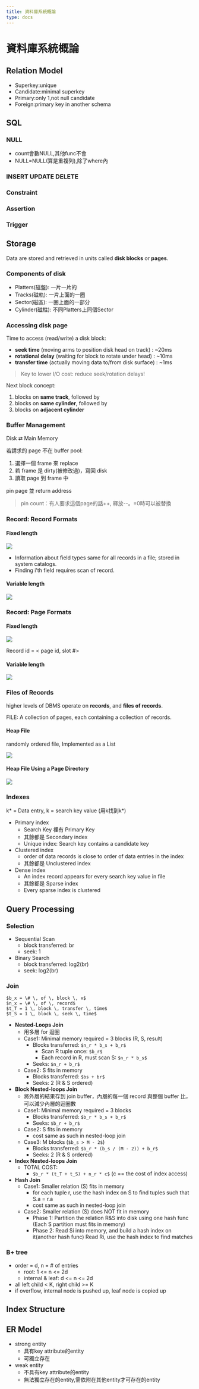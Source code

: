 ```yaml
---
title: 資料庫系統概論
type: docs
---
```


# 資料庫系統概論

## Relation Model

* Superkey:unique
* Candidate:minimal superkey
* Primary:only 1,not null candidate
* Foreign:primary key in another schema

## SQL

### NULL

* count會數NULL,其他func不會
* NULL=NULL(算是重複列),除了where內

### INSERT UPDATE DELETE

### Constraint

### Assertion

### Trigger

## Storage

Data are stored and retrieved in units called **disk blocks** or **pages**.

### Components of disk

* Platters(磁盤): 一片一片的
* Tracks(磁軌): 一片上面的一圈
* Sector(磁區): 一圈上面的一部分
* Cylinder(磁柱): 不同Platters上同個Sector

### Accessing disk page

Time to access (read/write) a disk block:

* **seek time** (moving arms to position disk head on track) : ~20ms
* **rotational delay** (waiting for block to rotate under head) : ~10ms
* **transfer time** (actually moving data to/from disk surface) : ~1ms

> Key to lower I/O cost: reduce seek/rotation delays!

Next block concept:

1. blocks on **same track**, followed by
2. blocks on **same cylinder**, followed by
3. blocks on **adjacent cylinder**

### Buffer Management

Disk ⇄ Main Memory

若請求的 page 不在 buffer pool:

1. 選擇一個 frame 來 replace
2. 若 frame 是 dirty(被修改過)，寫回 disk
3. 讀取 page 到 frame 中

pin page 並 return address

> pin count：有人要求這個page的話++, 釋放\-\-。=0時可以被替換

### Record: Record Formats

#### Fixed length

![](/NCTU-Coursenote/img/computer-organization/2019-04-24-01-53-23.png)

* Information about field types same for all records in a file; stored in system catalogs.
* Finding i’th field requires scan of record.

#### Variable length

![](/NCTU-Coursenote/img/computer-organization/2019-04-24-02-01-35.png)

### Record: Page Formats

#### Fixed length

![](/NCTU-Coursenote/img/computer-organization/2019-04-24-01-53-44.png)

Record id = \< page id, slot #>

#### Variable length

![](/NCTU-Coursenote/img/computer-organization/2019-04-24-02-01-47.png)

### Files of Records

higher levels of DBMS operate on **records**, and **files of records**.

FILE: A collection of pages, each containing a collection of records.

#### Heap File

randomly ordered file, Implemented as a List

![](/NCTU-Coursenote/img/computer-organization/2019-04-24-02-14-17.png)

#### Heap File Using a Page Directory

![](/NCTU-Coursenote/img/computer-organization/2019-04-24-02-15-56.png)

### Indexes

k* = Data entry, k = search key value (用k找到k*)

* Primary index
    * Search Key 裡有 Primary Key
    * 其餘都是 Secondary index
    * Unique index: Search key contains a candidate key
* Clustered index
    * order of data records is close to order of data entries in the index
    * 其餘都是 Unclustered index
* Dense index
    * An index record appears for every search key value in file
    * 其餘都是 Sparse index
    * Every sparse index is clustered


## Query Processing

### Selection

* Sequential Scan
    * block transferred: br
    * seek: 1
* Binary Search
    * block transferred: log2(br)
    * seek: log2(br)

### Join

`$b_x = \# \, of \, block \, x$`  
`$n_x = \# \, of \, record$`  
`$t_T = 1 \, block \, transfer \, time$`  
`$t_S = 1 \, block \, seek \, time$`

* **Nested-Loops Join**
    * 用多層 for 迴圈
    * Case1: Minimal memory required = 3 blocks (R, S, result)
        * Blocks transferred: `$n_r * b_s + b_r$`
            * Scan R tuple once: `$b_r$`
            * Each record in R, must scan S: `$n_r * b_s$`
        * Seeks: `$n_r + b_r$`
    * Case2: S fits in memory
        * Blocks transferred: `$bs + br$`
        * Seeks: 2 (R & S ordered)
* **Block Nested-loops Join**
    * 將外層的結果存到 join buffer，內層的每一個 record 與整個 buffer 比，可以減少內層的迴圈數
    * Case1: Minimal memory required = 3 blocks
        * Blocks transferred: `$b_r * b_s + b_r$`
        * Seeks: `$b_r + b_r$`
    * Case2: S fits in memory
        * cost same as such in nested-loop join
    * Case3: M blocks (`$b_s > M - 2$`)
        * Blocks transferred: `$b_r * (b_s / (M - 2)) + b_r$`
        * Seeks: 2 (R & S ordered)
* **Index Nested-loops Join**
    * TOTAL COST:
        * `$b_r * (t_T + t_S) + n_r * c$` (c == the cost of index access)
* **Hash Join**
    * Case1: Smaller relation (S) fits in memory
        * for each tuple r, use the hash index on S to find tuples such that S.a = r.a
        * cost same as such in nested-loop join
    * Case2: Smaller relation (S) does NOT fit in memory 
        * Phase 1: Partition the relation R&S into disk using one hash func
          (Each S partition must fits in memory)
        * Phase 2: Read Si into memory, and build a hash index on it(another hash func)
          Read Ri, use the hash index to find matches

### B+ tree

* order = d, n = # of entries
    * root: 1 <= n <= 2d 
    * internal & leaf: d <= n <= 2d 
* all left child < K, right child >= K
* if overflow, internal node is pushed up, leaf node is copied up


## Index Structure

## ER Model

* strong entity
    * 具有key attribute的entity
    * 可獨立存在
* weak entity
    * 不具有key attribute的entity
    * 無法獨立存在的entity,需依附在其他entity才可存在的entity
